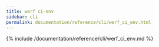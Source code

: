 ```yaml
---
title: werf ci-env
sidebar: cli
permalink: documentation/reference/cli/werf_ci_env.html
---
```


{% include /documentation/reference/cli/werf_ci_env.md %}
